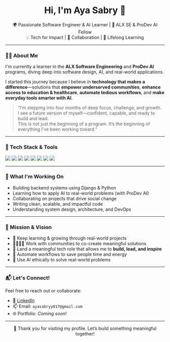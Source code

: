 <h1 align="center">Hi, I'm Aya Sabry 👋</h1>

<p align="center">
  🌍 Passionate Software Engineer & AI Learner | 🚀 ALX SE & ProDev AI Fellow <br>
  💡 Tech for Impact | 🤝 Collaboration | 🌱 Lifelong Learning
</p>

---

### 👩‍💻 About Me

I'm currently a learner in the **ALX Software Engineering** and **ProDev AI** programs, diving deep into software design, AI, and real-world applications.

I started this journey because I believe in **technology that makes a difference**—solutions that **empower underserved communities**, **enhance access to education & healthcare**, **automate tedious workflows**, and **make everyday tools smarter with AI**.

> “I’m stepping into four months of deep focus, challenge, and growth.  
> I see a future version of myself—confident, capable, and ready to build and lead.  
> This is not just the beginning of a program. It’s the beginning of everything I’ve been working toward.”  

---

### 🔧 Tech Stack & Tools

<div align="left">
  <img src="https://img.shields.io/badge/Python-3776AB?style=flat&logo=python&logoColor=white"/>
  <img src="https://img.shields.io/badge/Django-092E20?style=flat&logo=django&logoColor=white"/>
  <img src="https://img.shields.io/badge/PostgreSQL-4169E1?style=flat&logo=postgresql&logoColor=white"/>
  <img src="https://img.shields.io/badge/Linux-FCC624?style=flat&logo=linux&logoColor=black"/>
  <img src="https://img.shields.io/badge/Git-F05032?style=flat&logo=git&logoColor=white"/>
  <img src="https://img.shields.io/badge/Bash-4EAA25?style=flat&logo=gnu-bash&logoColor=white"/>
  <img src="https://img.shields.io/badge/HTML-E34F26?style=flat&logo=html5&logoColor=white"/>
  <img src="https://img.shields.io/badge/C-00599C?style=flat&logo=c&logoColor=white"/>
</div>

---

### 🌟 What I'm Working On

- Building backend systems using Django & Python  
- Learning how to apply AI to real-world problems (with ProDev AI)  
- Collaborating on projects that drive social change  
- Writing clean, scalable, and impactful code  
- Understanding system design, architecture, and DevOps  

---

### 🎯 Mission & Vision

- 🧠 Keep learning & growing through real-world projects  
- 🫱🏼‍🫲🏽 Work with communities to co-create meaningful solutions  
- 💼 Land a meaningful tech role that allows me to **build, lead, and inspire**  
- 🔄 Automate workflows to save people time and energy  
- 🧭 Use AI ethically to solve real-world problems  

---

### 📬 Let's Connect!

Feel free to reach out or collaborate:

- 💼 [LinkedIn](https://www.linkedin.com/in/ayasabry-/)  
- 📫 Email: `ayasabryy017@gmail.com` 
- 🌐 Portfolio: *Coming soon!*  

---

<p align="center">
  💙 Thank you for visiting my profile. Let’s build something meaningful together!
</p>
